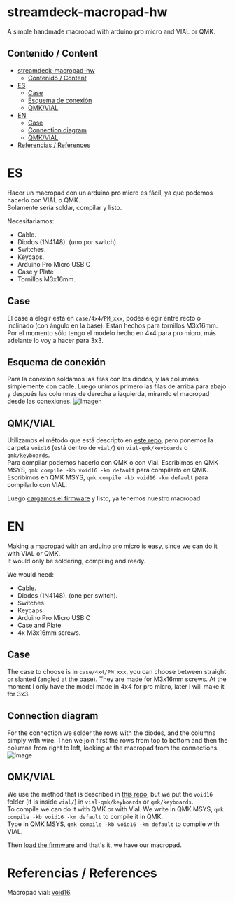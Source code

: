 # streamdeck-macropad-hw
A simple handmade macropad with arduino pro micro and VIAL or QMK.
## Contenido / Content
- [streamdeck-macropad-hw](#streamdeck-macropad-hw)
  - [Contenido / Content](#contenido--content)
- [ES](#es)
  - [Case](#case)
  - [Esquema de conexión](#esquema-de-conexión)
  - [QMK/VIAL](#qmkvial)
- [EN](#en)
  - [Case](#case-1)
  - [Connection diagram](#connection-diagram)
  - [QMK/VIAL](#qmkvial-1)
- [Referencias / References](#referencias--references)

# ES
Hacer un macropad con un arduino pro micro es fácil, ya que podemos hacerlo con VIAL o QMK.  
Solamente sería soldar, compilar y listo.

Necesitariamos:
* Cable.
* Diodos (1N4148). (uno por switch).
* Switches.
* Keycaps.
* Arduino Pro Micro USB C
* Case y Plate
* Tornillos M3x16mm.

## Case 
El case a elegir está en `case/4x4/PM_xxx`, podés elegir entre recto o inclinado (con ángulo en la base). Están hechos para tornillos M3x16mm.
Por el momento sólo tengo el modelo hecho en 4x4 para pro micro, más adelante lo voy a hacer para 3x3.

## Esquema de conexión
Para la conexión soldamos las filas con los diodos, y las columnas simplemente con cable.
Luego unimos primero las filas de arriba para abajo y después las columnas de derecha a izquierda, mirando el macropad desde las conexiones. 
![Imagen](https://i.imgur.com/dGGI7zD.png)

## QMK/VIAL
Utilizamos el método que está descripto en [este repo](https://github.com/brockar/redox-handwired-3dp#qmk), pero ponemos la carpeta `void16` (está dentro de `vial/`) en `vial-qmk/keyboards` o `qmk/keyboards`.  
Para compilar podemos hacerlo con QMK o con Vial.
Escribimos en QMK MSYS, `qmk compile -kb void16 -km default` para compilarlo en QMK.  
Escribimos en QMK MSYS, `qmk compile -kb void16 -km default` para compilarlo con VIAL.

Luego [cargamos el firmware](https://github.com/brockar/redox-handwired-3dp#cargar-firmware) y listo, ya tenemos nuestro macropad.

# EN
Making a macropad with an arduino pro micro is easy, since we can do it with VIAL or QMK.  
It would only be soldering, compiling and ready.

We would need:
* Cable.
* Diodes (1N4148). (one per switch).
* Switches.
* Keycaps.
* Arduino Pro Micro USB C
* Case and Plate
* 4x M3x16mm screws.

## Case 
The case to choose is in `case/4x4/PM_xxx`, you can choose between straight or slanted (angled at the base). They are made for M3x16mm screws.
At the moment I only have the model made in 4x4 for pro micro, later I will make it for 3x3.

## Connection diagram
For the connection we solder the rows with the diodes, and the columns simply with wire.
Then we join first the rows from top to bottom and then the columns from right to left, looking at the macropad from the connections. 
![Image](https://i.imgur.com/dGGI7zD.png)

## QMK/VIAL
We use the method that is described in [this repo](https://github.com/brockar/redox-handwired-3dp#qmk), but we put the `void16` folder (it is inside `vial/`) in `vial-qmk/keyboards` or `qmk/keyboards`.  
To compile we can do it with QMK or with Vial.
We write in QMK MSYS, `qmk compile -kb void16 -km default` to compile it in QMK.  
Type in QMK MSYS, `qmk compile -kb void16 -km default` to compile with VIAL.

Then [load the firmware](https://github.com/brockar/redox-handwired-3dp#cargar-firmware) and that's it, we have our macropad.

# Referencias / References 
Macropad vial: [void16](https://github.com/victorlucachi/void16).